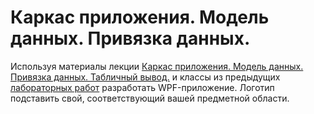 # Каркас приложения. Модель данных. Привязка данных.

Используя материалы лекции [Каркас приложения. Модель данных. Привязка данных. Табличный вывод.](../articles/wpf_template.md) и классы из предыдущих [лабораторных работ](../articles/lab8-oop.md)  разработать WPF-приложение. Логотип подставить свой, соответствующий вашей предметной области.